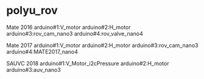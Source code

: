 # polyu_rov

Mate 2016
arduino#1:V_motor
arduino#2:H_motor
arduino#3:rov_cam_nano3
arduino#4:rov_valve_nano4

Mate 2017
arduino#1:V_motor
arduino#2:H_motor
arduino#3:rov_cam_nano3
arduino#4:MATE2017_nano4

SAUVC 2018
arduino#1:V_Motor_i2cPressure
arduino#2:H_motor
arduino#3:auv_nano3